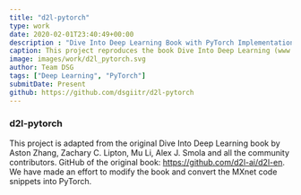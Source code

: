 ```yaml
---
title: "d2l-pytorch"
type: work
date: 2020-02-01T23:40:49+00:00
description : "Dive Into Deep Learning Book with PyTorch Implementation"
caption: This project reproduces the book Dive Into Deep Learning (www.d2l.ai), adapting the code from MXNet into PyTorch.
image: images/work/d2l_pytorch.svg
author: Team DSG
tags: ["Deep Learning", "PyTorch"]
submitDate: Present
github: https://github.com/dsgiitr/d2l-pytorch
---
```

### d2l-pytorch

This project is adapted from the original Dive Into Deep Learning book by Aston Zhang, Zachary C. Lipton, Mu Li, Alex J. Smola and all the community contributors. GitHub of the original book: https://github.com/d2l-ai/d2l-en. We have made an effort to modify the book and convert the MXnet code snippets into PyTorch.